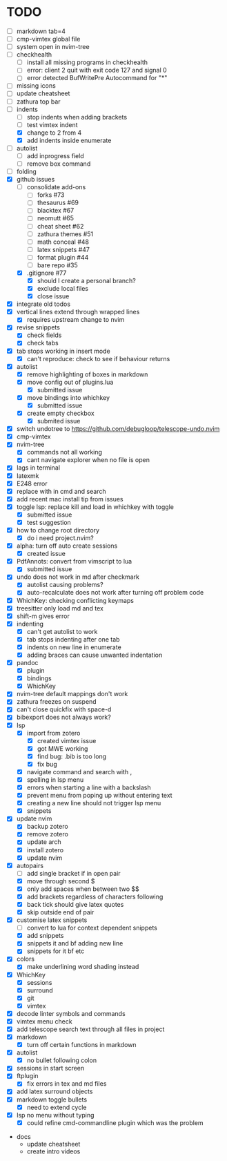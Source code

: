 # TODO

- [ ] markdown tab=4
- [ ] cmp-vimtex global file
- [ ] system open in nvim-tree
- [ ] checkhealth
  - [ ] install all missing programs in checkhealth
  - [ ] error: client 2 quit with exit code 127 and signal 0
  - [ ] error detected BufWritePre Autocommand for "\*"
- [ ] missing icons
- [ ] update cheatsheet
- [ ] zathura top bar
- [ ] indents
  - [ ] stop indents when adding brackets
  - [ ] test vimtex indent
  - [x] change to 2 from 4
  - [x] add indents inside enumerate
- [ ] autolist
  - [ ] add inprogress field
  - [ ] remove box command
- [ ] folding
- [x] github issues
  - [ ] consolidate add-ons
    - [ ] forks #73
    - [ ] thesaurus #69
    - [ ] blacktex #67
    - [ ] neomutt #65
    - [ ] cheat sheet #62
    - [ ] zathura themes #51
    - [ ] math conceal #48
    - [ ] latex snippets #47
    - [ ] format plugin #44
    - [ ] bare repo #35
  - [x] .gitignore #77
    - [x] should I create a personal branch?
    - [x] exclude local files
    - [x] close issue
- [x] integrate old todos
- [x] vertical lines extend through wrapped lines
  - [x] requires upstream change to nvim
- [x] revise snippets
  - [x] check fields
  - [x] check tabs
- [x] tab stops working in insert mode
  - [x] can't reproduce: check to see if behaviour returns
- [x] autolist
  - [x] remove highlighting of boxes in markdown
  - [x] move config out of plugins.lua
    - [x] submitted issue
  - [x] move bindings into whichkey
    - [x] submitted issue
  - [x] create empty checkbox
    - [x] submited issue
- [x] switch undotree to https://github.com/debugloop/telescope-undo.nvim
- [x] cmp-vimtex
- [x] nvim-tree
  - [x] commands not all working
  - [x] cant navigate explorer when no file is open
- [x] lags in terminal
- [x] latexmk
- [x] E248 error
- [x] replace <Tab> with <C-j> in cmd and search
- [x] add recent mac install tip from issues
- [x] toggle lsp: replace kill and load in whichkey with toggle
  - [x] submitted issue
  - [x] test suggestion
- [x] how to change root directory
  - [x] do i need project.nvim?
- [x] alpha: turn off auto create sessions
  - [x] created issue
- [x] PdfAnnots: convert from vimscript to lua
  - [x] submitted issue
- [x] undo does not work in md after checkmark
  - [x] autolist causing problems?
  - [x] auto-recalculate does not work after turning off problem code
- [x] WhichKey: checking conflicting keymaps
- [x] treesitter only load md and tex
- [x] shift-m gives error
- [x] indenting
  - [x] can't get autolist to work
  - [x] tab stops indenting after one tab
  - [x] indents on new line in enumerate
  - [x] adding braces can cause unwanted indentation
- [x] pandoc
  - [x] plugin
  - [x] bindings
  - [x] WhichKey
- [x] nvim-tree default mappings don't work
- [x] zathura freezes on suspend
- [x] can't close quickfix with space-d
- [x] bibexport does not always work?
- [x] lsp
  - [x] import from zotero
    - [x] created vimtex issue
    - [x] got MWE working
    - [x] find bug: .bib is too long
    - [x] fix bug
  - [x] navigate command and search with <C-j>, <C-k>
  - [x] spelling in lsp menu
  - [x] errors when starting a line with a backslash
  - [x] prevent menu from poping up without entering text
  - [x] creating a new line should not trigger lsp menu
  - [x] snippets
- [x] update nvim
  - [x] backup zotero
  - [x] remove zotero
  - [x] update arch
  - [x] install zotero
  - [x] update nvim
- [x] autopairs
  - [ ] add single bracket if in open pair
  - [x] move through second $
  - [x] only add spaces when between two $$
  - [x] add brackets regardless of characters following
  - [x] back tick should give latex quotes
  - [x] skip outside end of pair
- [x] customise latex snippets
  - [ ] convert to lua for context dependent snippets
  - [x] add snippets
  - [x] snippets it and bf adding new line
  - [x] snippets for it bf etc
- [x] colors
  - [x] make underlining word shading instead
- [x] WhichKey
  - [x] sessions
  - [x] surround
  - [x] git
  - [x] vimtex
- [x] decode linter symbols and commands
- [x] vimtex menu check
- [x] add telescope search text through all files in project
- [x] markdown
  - [x] turn off certain functions in markdown
- [x] autolist
  - [x] no bullet following colon
- [x] sessions in start screen
- [x] ftplugin
  - [x] fix errors in tex and md files
- [x] add latex surround objects
- [x] markdown toggle bullets
  - [x] need to extend cycle
- [x] lsp no menu without typing
  - [x] could refine cmd-commandline plugin which was the problem
- docs
  - update cheatsheet
  - create intro videos
